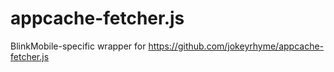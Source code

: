 # appcache-fetcher.js

BlinkMobile-specific wrapper for https://github.com/jokeyrhyme/appcache-fetcher.js
